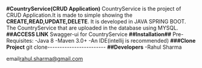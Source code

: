 **#CountryService(CRUD Application)**
CountryService is the project of CRUD Application.It is made to simple showing the **CREATE,READ,UPDATE,DELETE**.
It is developed in JAVA SPRING BOOT.
The CountryService that are uploaded in the database using MYSQL.
**##ACCESS LINK**
Swagger-ui for CountryService
**##Installation##**
Pre-Requisites:
-Java 8
-Maven 3.0+
-An IDE(intellij is recommended)
**###Clone Project**
git clone------------------------
**##Developers**
-Rahul Sharma

email<rahul.sharma@gmail.com>

